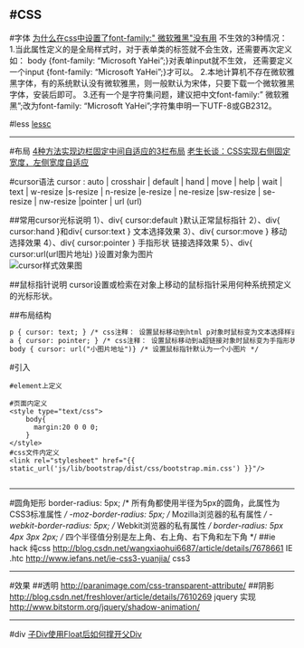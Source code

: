 #CSS
---

#字体
[为什么在css中设置了font-family:" 微软雅黑"没有用](http://blog.csdn.net/formyqianduan/article/details/52738362)
不生效的3种情况： 
1.当此属性定义的是全局样式时，对于表单类的标签就不会生效，还需要再次定义如： 
body {font-family: “Microsoft YaHei”;}对表单input就不生效， 
还需要定义一个input {font-family: “Microsoft YaHei”;}才可以。
2.本地计算机不存在微软雅黑字体，有的系统默认没有微软雅黑，则一般默认为宋体，只要下载一个微软雅黑字体，安装后即可。
3.还有一个是字符集问题，建议把中文font-family:” 微软雅黑”;改为font-family: “Microsoft YaHei”;字符集申明一下UTF-8或GB2312。

#less
[lessc](http://www.th7.cn/web/html-css/201308/11926.shtml)

---
#布局
[4种方法实现边栏固定中间自适应的3栏布局](https://segmentfault.com/a/1190000002664237)
[老生长谈：CSS实现右侧固定宽度，左侧宽度自适应](http://jo2.org/css-auto-adapt-width/)


#cursor语法
cursor : auto | crosshair | default | hand | move | help | wait | text | w-resize |s-resize | n-resize |e-resize | ne-resize |sw-resize | se-resize | nw-resize |pointer | url (url)

##常用cursor光标说明
1）、div{ cursor:default }默认正常鼠标指针
2）、div{ cursor:hand }和div{ cursor:text } 文本选择效果
3）、div{ cursor:move } 移动选择效果
4）、div{ cursor:pointer } 手指形状 链接选择效果
5）、div{ cursor:url(url图片地址) }设置对象为图片        
![cursor样式效果图](../Img/css-cursor.png)

##鼠标指针说明
cursor设置或检索在对象上移动的鼠标指针采用何种系统预定义的光标形状。

##布局结构
```html
p { cursor: text; } /* css注释： 设置鼠标移动到html p对象时鼠标变为文本选择样式 */
a { cursor: pointer; } /* css注释： 设置鼠标移动到a超链接对象时鼠标变为手指形状（链接选择） */
body { cursor: url("小图片地址")} /* 设置鼠标指针默认为一个小图片 */
```



#引入
```
#element上定义

#页面内定义
<style type="text/css">
    body{
      margin:20 0 0 0;
    }
</style>
#css文件内定义
<link rel="stylesheet" href="{{ static_url('js/lib/bootstrap/dist/css/bootstrap.min.css') }}"/>


```

-----
#圆角矩形
border-radius: 5px; /* 所有角都使用半径为5px的圆角，此属性为CSS3标准属性 */
-moz-border-radius: 5px; /* Mozilla浏览器的私有属性 */
-webkit-border-radius: 5px; /* Webkit浏览器的私有属性 */
border-radius: 5px 4px 3px 2px; /* 四个半径值分别是左上角、右上角、右下角和左下角 */
##ie hack
纯css http://blog.csdn.net/wangxiaohui6687/article/details/7678661
IE .htc http://www.iefans.net/ie-css3-yuanjia/
css3 

---
#效果
##透明
http://paranimage.com/css-transparent-attribute/
##阴影 
http://blog.csdn.net/freshlover/article/details/7610269
jquery 实现 http://www.bitstorm.org/jquery/shadow-animation/

---
#div
[子Div使用Float后如何撑开父Div](http://www.cnblogs.com/suntop/archive/2010/09/16/1828052.html)







